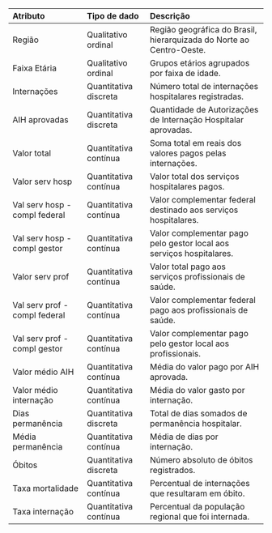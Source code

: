 | Atributo                      | Tipo de dado          | Descrição                                                            |
|:------------------------------|:----------------------|:---------------------------------------------------------------------|
| Região                        | Qualitativo ordinal   | Região geográfica do Brasil, hierarquizada do Norte ao Centro-Oeste. |
| Faixa Etária                  | Qualitativo ordinal   | Grupos etários agrupados por faixa de idade.                         |
| Internações                   | Quantitativa discreta | Número total de internações hospitalares registradas.                |
| AIH aprovadas                 | Quantitativa discreta | Quantidade de Autorizações de Internação Hospitalar aprovadas.       |
| Valor total                   | Quantitativa contínua | Soma total em reais dos valores pagos pelas internações.             |
| Valor serv hosp               | Quantitativa contínua | Valor total dos serviços hospitalares pagos.                         |
| Val serv hosp - compl federal | Quantitativa contínua | Valor complementar federal destinado aos serviços hospitalares.      |
| Val serv hosp - compl gestor  | Quantitativa contínua | Valor complementar pago pelo gestor local aos serviços hospitalares. |
| Valor serv prof               | Quantitativa contínua | Valor total pago aos serviços profissionais de saúde.                |
| Val serv prof - compl federal | Quantitativa contínua | Valor complementar federal pago aos profissionais de saúde.          |
| Val serv prof - compl gestor  | Quantitativa contínua | Valor complementar pago pelo gestor local aos profissionais.         |
| Valor médio AIH               | Quantitativa contínua | Média do valor pago por AIH aprovada.                                |
| Valor médio internação        | Quantitativa contínua | Média do valor gasto por internação.                                 |
| Dias permanência              | Quantitativa discreta | Total de dias somados de permanência hospitalar.                     |
| Média permanência             | Quantitativa contínua | Média de dias por internação.                                        |
| Óbitos                        | Quantitativa discreta | Número absoluto de óbitos registrados.                               |
| Taxa mortalidade              | Quantitativa contínua | Percentual de internações que resultaram em óbito.                   |
| Taxa internação               | Quantitativa contínua | Percentual da população regional que foi internada.                  |
